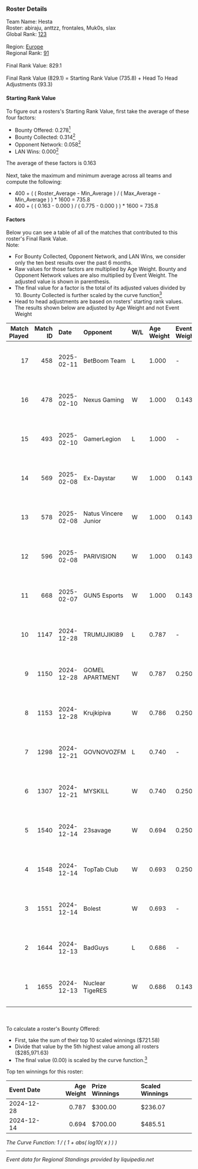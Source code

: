 ### Roster Details<br />
Team Name: Hesta<br />
Roster: abiraju, anttzz, frontales, Muk0s, slax<br />
Global Rank: [123](../../standings_global_2025_02_28.md)<br />
<br />
Region: [Europe]( ../../standings_europe_2025_02_28.md)<br />
Regional Rank: [91]( ../../standings_europe_2025_02_28.md)<br />
<br />
Final Rank Value:  829.1<br />
<br />
Final Rank Value (829.1) = Starting Rank Value (735.8) + Head To Head Adjustments (93.3)<br />

#### Starting Rank Value<br />
To figure out a rosters's Starting Rank Value, first take the average of these four factors:<br />
- Bounty Offered: 0.278[<sup>1</sup>](#table2)
- Bounty Collected: 0.314[<sup>2</sup>](#table1)
- Opponent Network: 0.058[<sup>2</sup>](#table1)
- LAN Wins: 0.000[<sup>2</sup>](#table1)

The average of these factors is 0.163<br />
<br />
Next, take the maximum and minimum average across all teams and compute the following:<br />
- 400 + ( ( Roster_Average - Min_Average ) / ( Max_Average - Min_Average ) ) * 1600 = 735.8
- 400 + ( ( 0.163 - 0.000 ) / ( 0.775 - 0.000 ) ) * 1600 = 735.8


#### Factors<br />
Below you can see a table of all of the matches that contributed to this roster's Final Rank Value.<br />
Note:<br />

- For Bounty Collected, Opponent Network, and LAN Wins, we consider only the ten best results over the past 6 months.
- Raw values for those factors are multiplied by Age Weight. Bounty and Opponent Network values are also multiplied by Event Weight. The adjusted value is shown in parenthesis.
- The final value for a factor is the total of its adjusted values divided by 10. Bounty Collected is further scaled by the curve function[<sup>3</sup>](#curveFunction)
- Head to head adjustments are based on rosters' starting rank values. The results shown below are adjusted by Age Weight and not Event Weight
<span id="table1"></span><br />


| Match Played | Match ID | Date       | Opponent             | W/L | Age Weight | Event Weight | Bounty Collected | Opponent Network | LAN Wins  | H2H Adj. | Roster                                  |
| -: | -: | :- | :- | :- | :- | :- | :- | :- | :- | -: | :- |
|           17 |      458 | 2025-02-11 | BetBoom Team         | L   | 1.000      | -            | -                | -                | -         |    -5.42 | abiraju, anttzz, frontales, Muk0s, slax |
|           16 |      478 | 2025-02-10 | Nexus Gaming         | W   | 1.000      | 0.143        | 0.221 (0.032)    | 0.873 (0.125)    | 0 (0.000) |    21.62 | abiraju, anttzz, frontales, Muk0s, slax |
|           15 |      493 | 2025-02-10 | GamerLegion          | L   | 1.000      | -            | -                | -                | -         |    -0.61 | abiraju, anttzz, frontales, Muk0s, slax |
|           14 |      569 | 2025-02-08 | Ex-Daystar           | W   | 1.000      | 0.143        | 0.000 (0.000)    | 0.149 (0.021)    | 0 (0.000) |     7.93 | abiraju, anttzz, frontales, Muk0s, slax |
|           13 |      578 | 2025-02-08 | Natus Vincere Junior | W   | 1.000      | 0.143        | 0.108 (0.015)    | 1.000 (0.143)    | 0 (0.000) |    25.04 | abiraju, anttzz, frontales, Muk0s, slax |
|           12 |      596 | 2025-02-08 | PARIVISION           | W   | 1.000      | 0.143        | 0.000 (0.000)    | 0.694 (0.099)    | 0 (0.000) |    19.03 | abiraju, anttzz, frontales, Muk0s, slax |
|           11 |      668 | 2025-02-07 | GUN5 Esports         | W   | 1.000      | 0.143        | 0.123 (0.018)    | 0.623 (0.089)    | 0 (0.000) |    25.81 | abiraju, anttzz, frontales, Muk0s, slax |
|           10 |     1147 | 2024-12-28 | TRUMUJIKI89          | L   | 0.787      | -            | -                | -                | -         |   -15.21 | abiraju, anttzz, frontales, Muk0s, slax |
|            9 |     1150 | 2024-12-28 | GOMEL APARTMENT      | W   | 0.787      | 0.250        | 0.000 (0.000)    | 0.039 (0.008)    | 0 (0.000) |     3.24 | abiraju, anttzz, frontales, Muk0s, slax |
|            8 |     1153 | 2024-12-28 | Krujkipiva           | W   | 0.786      | 0.250        | 0.000 (0.000)    | -                | 0 (0.000) |     3.10 | abiraju, anttzz, frontales, Muk0s, slax |
|            7 |     1298 | 2024-12-21 | GOVNOVOZFM           | L   | 0.740      | -            | -                | -                | -         |   -14.88 | abiraju, anttzz, frontales, Muk0s, slax |
|            6 |     1307 | 2024-12-21 | MYSKILL              | W   | 0.740      | 0.250        | 0.003 (0.001)    | 0.140 (0.026)    | 0 (0.000) |     9.90 | abiraju, anttzz, frontales, Muk0s, slax |
|            5 |     1540 | 2024-12-14 | 23savage             | W   | 0.694      | 0.250        | 0.001 (0.000)    | 0.069 (0.012)    | 0 (0.000) |     7.78 | abiraju, anttzz, frontales, Muk0s, slax |
|            4 |     1548 | 2024-12-14 | TopTab Club          | W   | 0.693      | 0.250        | -                | 0.036 (0.006)    | 0 (0.000) |     4.76 | abiraju, anttzz, frontales, Muk0s, slax |
|            3 |     1551 | 2024-12-14 | Bolest               | W   | 0.693      | -            | -                | -                | -         |     2.88 | abiraju, anttzz, frontales, Muk0s, slax |
|            2 |     1644 | 2024-12-13 | BadGuys              | L   | 0.686      | -            | -                | -                | -         |   -14.46 | abiraju, anttzz, frontales, Muk0s, slax |
|            1 |     1655 | 2024-12-13 | Nuclear TigeRES      | W   | 0.686      | 0.143        | 0.005 (0.000)    | 0.531 (0.052)    | -         |    12.81 | abiraju, anttzz, frontales, Muk0s, slax |

<br />
<span id="table2"></span><br />
To calculate a roster's Bounty Offered:<br />

- First, take the sum of their top 10 scaled winnings ($721.58)
- Divide that value by the 5th highest value among all rosters ($285,971.63)
- The final value (0.00) is scaled by the curve function.[<sup>3</sup>](#curveFunction)

Top ten winnings for this roster:<br />

| Event Date | Age Weight | Prize Winnings | Scaled Winnings |
| :- | -: | :- | :- |
| 2024-12-28 |      0.787 | $300.00        | $236.07         |
| 2024-12-14 |      0.694 | $700.00        | $485.51         |


<span id="curveFunction"></span>_The Curve Function: 1 / ( 1 + abs( log10( x ) ) )_<br />

---
_Event data for Regional Standings provided by liquipedia.net_<br />

